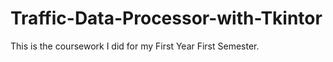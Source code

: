 # Traffic-Data-Processor-with-Tkintor
This is the coursework I did for my First Year First Semester.
